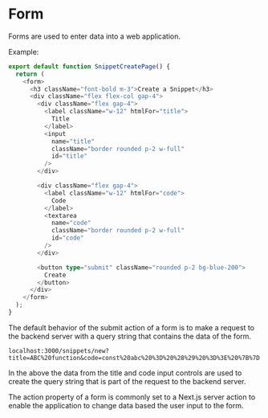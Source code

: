 # Form

Forms are used to enter data into a web application.

Example:

```typescript
export default function SnippetCreatePage() {
  return (
    <form>
      <h3 className="font-bold m-3">Create a Snippet</h3>
      <div className="flex flex-col gap-4">
        <div className="flex gap-4">
          <label className="w-12" htmlFor="title">
            Title
          </label>
          <input
            name="title"
            className="border rounded p-2 w-full"
            id="title"
          />
        </div>

        <div className="flex gap-4">
          <label className="w-12" htmlFor="code">
            Code
          </label>
          <textarea
            name="code"
            className="border rounded p-2 w-full"
            id="code"
          />
        </div>

        <button type="submit" className="rounded p-2 bg-blue-200">
          Create
        </button>
      </div>
    </form>
  );
}
```

The default behavior of the submit action of a form is to make a request to the backend server with a query string that contains the data of the form.

```
localhost:3000/snippets/new?title=ABC%20function&code=const%20abc%20%3D%20%28%29%20%3D%3E%20%7B%7D
```

In the above the data from the title and code input controls are used to create the query string that is part of the request to the backend server.

The action property of a form is commonly set to a Next.js server action to enable the application to change data based the user input to the form.
